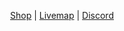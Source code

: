<p align="center">
  <a href="https://shop.lymmzy.com/">Shop</a> |
  <a href="https://lymmzy.com:8000/#earth;flat;2736,64,-9840;0">Livemap</a> |
  <a href="https://discord.lymmzy.com/">Discord</a>
</p>

